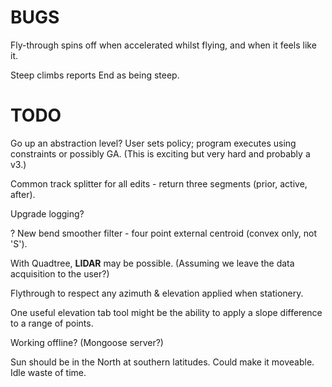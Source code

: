 

# BUGS

Fly-through spins off when accelerated whilst flying, and when it feels like it.

Steep climbs reports End as being steep.

# TODO

Go up an abstraction level? User sets policy; program executes using constraints or possibly GA.
(This is exciting but very hard and probably a v3.)

Common track splitter for all edits - return three segments (prior, active, after).

Upgrade logging?

? New bend smoother filter - four point external centroid (convex only, not 'S').

With Quadtree, **LIDAR** may be possible. 
(Assuming we leave the data acquisition to the user?)

Flythrough to respect any azimuth & elevation applied when stationery.

One useful elevation tab tool might be the ability to apply a slope difference to a range of points.

Working offline? (Mongoose server?)

Sun should be in the North at southern latitudes. Could make it moveable. Idle waste of time.

